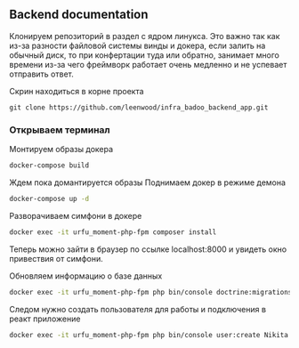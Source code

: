 ## Backend documentation

Клонируем репозиторий в раздел с ядром линукса. Это важно так как из-за разности файловой системы винды и докера, если залить на обычный диск, то при конфертации туда или обратно, занимает много времени из-за чего фреймворк работает очень медленно и не успевает отправить ответ.

Скрин находиться в корне проекта

```git
git clone https://github.com/leenwood/infra_badoo_backend_app.git
```
### Открываем терминал

Монтируем образы докера
```bash 
docker-compose build
```
Ждем пока домантируется образы
Поднимаем докер в режиме демона
```bash 
docker-compose up -d
```

Разворачиваем симфони в докере
```bash 
docker exec -it urfu_moment-php-fpm composer install
```

Теперь можно зайти в браузер по ссылке localhost:8000 и увидеть окно привествия от симфони.

Обновляем информацию о базе данных
```bash
docker exec -it urfu_moment-php-fpm php bin/console doctrine:migrations:migrate
```

Следом нужно создать пользователя для работы и подключения в реакт приложение
```bash
docker exec -it urfu_moment-php-fpm php bin/console user:create Nikita 123321 -a true
```